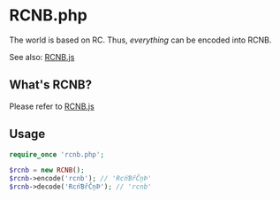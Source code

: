 # RCNB.php

The world is based on RC. Thus, *everything* can be encoded into RCNB.

See also: [RCNB.js](https://github.com/rcnbapp/RCNB.js)

## What's RCNB?

Please refer to [RCNB.js](https://github.com/rcnbapp/RCNB.js)

## Usage

```php
require_once 'rcnb.php';

$rcnb = new RCNB();
$rcnb->encode('rcnb'); // 'ɌcńƁȓČņÞ'
$rcnb->decode('ɌcńƁȓČņÞ'); // 'rcnb'
```
